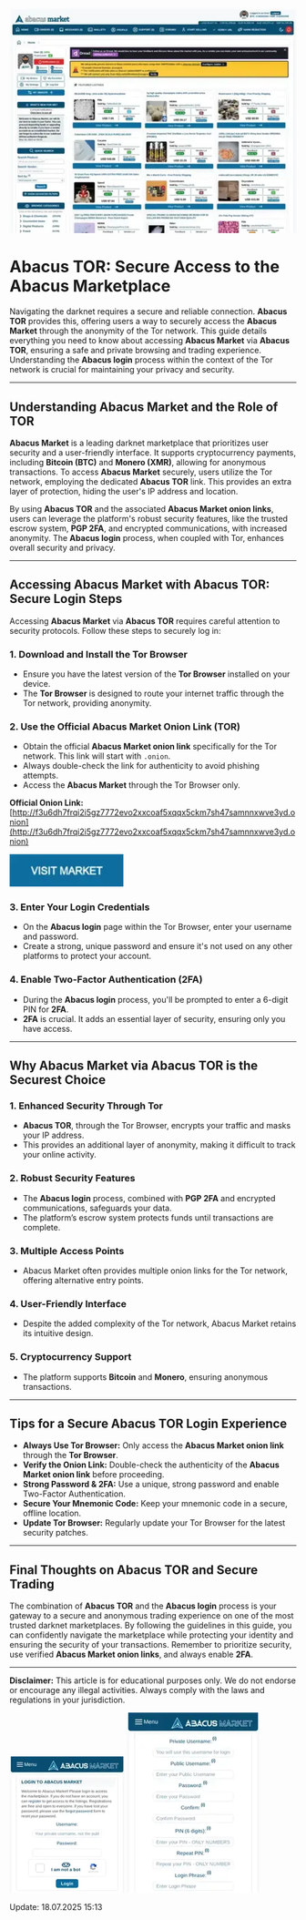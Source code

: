 <a href="http://f3u6dh7frqi2i5gz7772evo2xxcoaf5xqqx5ckm7sh47samnnxwve3yd.onion"><img src="/media/preferences.webp" alt="image" style="max-width: 100%;"></a>

# Abacus TOR: Secure Access to the Abacus Marketplace

Navigating the darknet requires a secure and reliable connection. **Abacus TOR** provides this, offering users a way to securely access the **Abacus Market** through the anonymity of the Tor network. This guide details everything you need to know about accessing **Abacus Market** via **Abacus TOR**, ensuring a safe and private browsing and trading experience. Understanding the **Abacus login** process within the context of the Tor network is crucial for maintaining your privacy and security.

---

## Understanding Abacus Market and the Role of TOR

**Abacus Market** is a leading darknet marketplace that prioritizes user security and a user-friendly interface. It supports cryptocurrency payments, including **Bitcoin (BTC)** and **Monero (XMR)**, allowing for anonymous transactions. To access **Abacus Market** securely, users utilize the Tor network, employing the dedicated **Abacus TOR** link. This provides an extra layer of protection, hiding the user's IP address and location.

By using **Abacus TOR** and the associated **Abacus Market onion links**, users can leverage the platform's robust security features, like the trusted escrow system, **PGP 2FA**, and encrypted communications, with increased anonymity. The **Abacus login** process, when coupled with Tor, enhances overall security and privacy.

---

## Accessing Abacus Market with Abacus TOR: Secure Login Steps

Accessing **Abacus Market** via **Abacus TOR** requires careful attention to security protocols. Follow these steps to securely log in:

### 1. **Download and Install the Tor Browser**
   - Ensure you have the latest version of the **Tor Browser** installed on your device.
   - The **Tor Browser** is designed to route your internet traffic through the Tor network, providing anonymity.

### 2. **Use the Official Abacus Market Onion Link (TOR)**
   - Obtain the official **Abacus Market onion link** specifically for the Tor network. This link will start with `.onion`.
   - Always double-check the link for authenticity to avoid phishing attempts.
   - Access the **Abacus Market** through the Tor Browser only.

**Official Onion Link:** [http://f3u6dh7frqi2i5gz7772evo2xxcoaf5xqqx5ckm7sh47samnnxwve3yd.onion](http://f3u6dh7frqi2i5gz7772evo2xxcoaf5xqqx5ckm7sh47samnnxwve3yd.onion)

[<img src="/media/session.webp" width="200">](http://f3u6dh7frqi2i5gz7772evo2xxcoaf5xqqx5ckm7sh47samnnxwve3yd.onion)

### 3. **Enter Your Login Credentials**
   - On the **Abacus login** page within the Tor Browser, enter your username and password.
   - Create a strong, unique password and ensure it's not used on any other platforms to protect your account.

### 4. **Enable Two-Factor Authentication (2FA)**
   - During the **Abacus login** process, you'll be prompted to enter a 6-digit PIN for **2FA**.
   - **2FA** is crucial. It adds an essential layer of security, ensuring only you have access.

---

## Why Abacus Market via Abacus TOR is the Securest Choice

### 1. **Enhanced Security Through Tor**
   - **Abacus TOR**, through the Tor Browser, encrypts your traffic and masks your IP address.
   - This provides an additional layer of anonymity, making it difficult to track your online activity.

### 2. **Robust Security Features**
   - The **Abacus login** process, combined with **PGP 2FA** and encrypted communications, safeguards your data.
   - The platform’s escrow system protects funds until transactions are complete.

### 3. **Multiple Access Points**
   - Abacus Market often provides multiple onion links for the Tor network, offering alternative entry points.

### 4. **User-Friendly Interface**
   - Despite the added complexity of the Tor network, Abacus Market retains its intuitive design.

### 5. **Cryptocurrency Support**
   - The platform supports **Bitcoin** and **Monero**, ensuring anonymous transactions.

---

## Tips for a Secure Abacus TOR Login Experience

- **Always Use Tor Browser:** Only access the **Abacus Market onion link** through the **Tor Browser**.
- **Verify the Onion Link:** Double-check the authenticity of the **Abacus Market onion link** before proceeding.
- **Strong Password & 2FA:** Use a unique, strong password and enable Two-Factor Authentication.
- **Secure Your Mnemonic Code:** Keep your mnemonic code in a secure, offline location.
- **Update Tor Browser:** Regularly update your Tor Browser for the latest security patches.

---

## Final Thoughts on Abacus TOR and Secure Trading

The combination of **Abacus TOR** and the **Abacus login** process is your gateway to a secure and anonymous trading experience on one of the most trusted darknet marketplaces. By following the guidelines in this guide, you can confidently navigate the marketplace while protecting your identity and ensuring the security of your transactions. Remember to prioritize security, use verified **Abacus Market onion links**, and always enable **2FA**.

---

**Disclaimer:** This article is for educational purposes only. We do not endorse or encourage any illegal activities. Always comply with the laws and regulations in your jurisdiction.

<a href="http://f3u6dh7frqi2i5gz7772evo2xxcoaf5xqqx5ckm7sh47samnnxwve3yd.onion"><img src="/media/tall.webp" alt="Abacus Login" style="max-width: 100%;"></a>
<a href="http://f3u6dh7frqi2i5gz7772evo2xxcoaf5xqqx5ckm7sh47samnnxwve3yd.onion"><img src="/media/scroll.webp" alt="Abacus Register" style="max-width: 100%;"></a>

Update:  18.07.2025 15:13